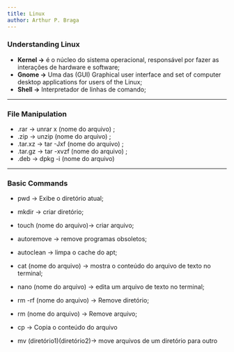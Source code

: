 ```yaml
---
title: Linux
author: Arthur P. Braga
---
```


### Understanding Linux

- **Kernel ->** é o núcleo do sistema operacional, responsável por fazer as interações de hardware e software;   
- **Gnome ->** Uma das (GUI) Graphical user interface and set of computer desktop applications for users of the Linux; 
- **Shell ->** Interpretador de linhas de comando;

---

### File Manipulation

- .rar -> unrar x (nome do arquivo) ;
- .zip -> unzip (nome do arquivo) ;
- .tar.xz -> tar -Jxf (nome do arquivo) ;    
- .tar.gz -> tar -xvzf (nome do arquivo) ;
- .deb -> dpkg -i (nome do arquivo)

---------------------------------------------------------------------------------------------------------------------------

### Basic Commands

- pwd -> Exibe o diretório atual;

- mkdir -> criar diretório;
- touch (nome do arquivo)-> criar arquivo;
- autoremove -> remove programas obsoletos;
- autoclean -> limpa o cache do apt;
- cat (nome do arquivo) -> mostra o conteúdo do arquivo de texto no terminal;
- nano (nome do arquivo) -> edita um arquivo de texto no terminal;
- rm -rf (nome do arquivo) -> Remove diretório;
- rm (nome do arquivo) -> Remove arquivo;
- cp -> Copia o conteúdo do arquivo
- mv (diretório1)(diretório2)-> move arquivos de um diretório para outro 